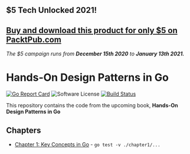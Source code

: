 ## $5 Tech Unlocked 2021!
[Buy and download this product for only $5 on PacktPub.com](https://www.packtpub.com/)
-----
*The $5 campaign         runs from __December 15th 2020__ to __January 13th 2021.__*

# Hands-On Design Patterns in Go

[![Go Report Card](https://goreportcard.com/badge/github.com/last-ent/design-patterns-go)](https://goreportcard.com/report/github.com/last-ent/design-patterns-go)
![Software License](https://img.shields.io/badge/license-MIT-brightgreen.svg?style=flat-square)
[![Build Status](https://travis-ci.com/last-ent/design-patterns-go.svg?branch=master)](https://travis-ci.com/last-ent/design-patterns-go)

This repository contains the code from the upcoming book, **Hands-On Design Patterns in Go**

## Chapters

* [Chapter 1: Key Concepts in Go](./chapter1/examples) - `go test -v ./chapter1/...`
